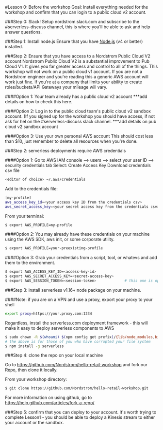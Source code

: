 #Lesson 0: Before the workshop
Goal: Install everything needed for the workshop and confirm that you can login to a public cloud v2 account.

###Step 0: Slack!
Setup nordstrom.slack.com and subscribe to the #serverless-discuss channel, this is where you'll be able to ask and help answer questions.

###Step 1: Install node.js
Ensure that you have [Node.js](https://nodejs.org/en/) (v4 or better) installed.

###Step 2: Ensure that you have access to a Nordstrom Public Cloud V2 account
Nordstrom Public Cloud V2 is a substantial improvement to Pub Cloud V1.  It gives you far greater access and control to all of the things.  This workshop will not work on a public cloud v1 account.  If you are not a Nordstrom engineer and you're reading this a generic AWS account will work just fine.  If you're at a company that limits your ability to create roles/buckets/API Gateways your mileage will vary.

####Option 1: Your team already has a public cloud v2 account
***add details on how to check this here.

####Option 2: Log in to the public cloud team's public cloud v2 sandbox account. (If you signed up for the workshop you should have access, if not ask for hel on the #serverless-discuss slack channel.
***add details on pub cloud v2 sandbox account

####Option 3: Use your own personal AWS account
This should cost less than $10, just remember to delete all resources when you're done.

###Step 2: serverless deployments require AWS credentials

####Option 1:
Go to AWS IAM console --> users --> select your user ID --> security credentials tab
Select: Create Access Key
Download credentials csv file

```sh
<editor of choice> ~/.aws/credentials
```

Add to the credentials file:
```sh
[my-profile]
aws_access_key_id=<your access key ID from the credentials csv>
aws_secret_access_key=<your secret access key from the credentials csv>
```

From your terminal:
```sh
$ export AWS_PROFILE=my-profile
```

####Option 2:
You may already have these credentials on your machine using the AWS SDK, aws init, or some corporate utility.

```sh
$ export AWS_PROFILE=your-preexisting-profile
```

####Option 3:
Grab your credentials from a script, tool, or whatevs and add them to the environment.

```sh
$ export AWS_ACCESS_KEY_ID=<access-key-id>
$ export AWS_SECRET_ACCESS_KEY=<secret-access-key>
$ export AWS_SESSION_TOKEN=<session-token>             # this one is optional
```

###Step 3: install serverless v1.16+ node package on your machine.

####Note: if you are on a VPN and use a proxy, export your proxy to your shell
```sh
export proxy=https://your.proxy.com:1234
```

Regardless, install the serverless.com deployment framework - this will make it easy to deploy serverless components to AWS
```sh
$ sudo chown -R $(whoami) $(npm config get prefix)/{lib/node_modules,bin,share}
# the above is for those of you who have corrupted your file system
$ npm install -g serverless
```

###Step 4: clone the repo on your local machine

Go to https://github.com/Nordstrom/hello-retail-workshop and fork our Repo, then clone it locally.

From your workshop directory:
```sh
$ git clone https://github.com/Nordstrom/hello-retail-workshop.git
```
For more information on using github, go to https://help.github.com/articles/fork-a-repo/

###Step 5: confirm that you can deploy to your account.
It's worth trying to complete Lesson1 - you should be able to deploy a Kinesis stream to either your account or the sandbox.